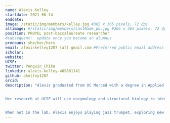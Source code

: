 ```yaml
---
name: Alexis Kelley
startdate: 2021-06-14
enddate:
image: /static/img/members/kelley.jpg #365 x 365 pixels, 72 dpi
altimage: #/static/img/members/LastName_pb.jpg #365 x 365 pixels, 72 dpi
position: PROPEL post-baccalaureate researcher
#subsequent:  update once you become an alumnus
pronouns: she/her/hers
email: alexiskelley1207 (at) gmail.com #Preferred public email address
scholar:
website:
UCSF:
twitter: Penguin_Chika
linkedin: alexis-kelley-469881141
github: akelley1207
orcid:
description: "Alexis graduated from UC Merced with a degree in Applied Mathematics with emphasis in Computational Biology. During undergrad, she studied prostate cancer heterogenity and used predictive modeling to study cells that undergo Intermittent Androgen Suppression Therapy with Dr. Erica Rutter at UC Merced. She has also completed other projects in prostate cancer and antigen-antibody interactions at Lawrence Livermore National Laboratory and the University of Southern California.


Her research at UCSF will use enzymology and structural biology to identify PROSS mutants of mouse Acidic Mammalian Chitinase (mAMCase) that improve expression and solubility in bacteria, and enzyme activity against complex chitin substrates.


When not in the lab, Alexis enjoys playing jazz trumpet, exploring new places, and relaxing at home."
---
```

